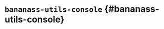 # `bananass-utils-console` {#bananass-utils-console}

<!-- @include: @/shared/semver-warning.ko.md -->

<!-- @include: @/shared/wip.ko.md -->
